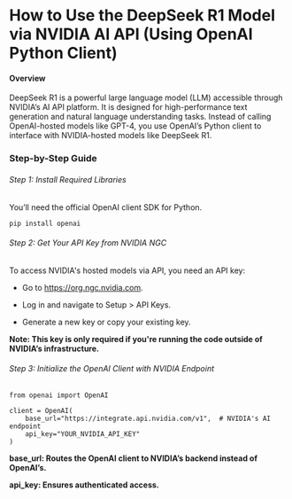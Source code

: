 # How to Use the DeepSeek R1 Model via NVIDIA AI API (Using OpenAI Python Client)
#### Overview
DeepSeek R1 is a powerful large language model (LLM) accessible through NVIDIA’s AI API platform. It is designed for high-performance text generation and natural language understanding tasks. Instead of calling OpenAI-hosted models like GPT-4, you use OpenAI’s Python client to interface with NVIDIA-hosted models like DeepSeek R1.

### Step-by-Step Guide
###### Step 1: Install Required Libraries
You’ll need the official OpenAI client SDK for Python.

````
pip install openai
````


###### Step 2: Get Your API Key from NVIDIA NGC

To access NVIDIA's hosted models via API, you need an API key:

+ Go to https://org.ngc.nvidia.com.

+ Log in and navigate to Setup > API Keys.

+ Generate a new key or copy your existing key.


**Note: This key is only required if you're running the code outside of NVIDIA’s infrastructure.**


###### Step 3: Initialize the OpenAI Client with NVIDIA Endpoint
```
from openai import OpenAI

client = OpenAI(
    base_url="https://integrate.api.nvidia.com/v1",  # NVIDIA's AI endpoint
    api_key="YOUR_NVIDIA_API_KEY"
)
```

**base_url: Routes the OpenAI client to NVIDIA’s backend instead of OpenAI’s.**

**api_key: Ensures authenticated access.**

